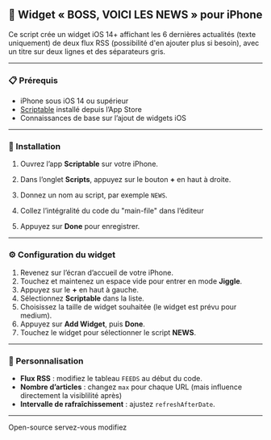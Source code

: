 ## 📰 Widget « BOSS, VOICI LES NEWS » pour iPhone

Ce script crée un widget iOS 14+ affichant les 6 dernières actualités (texte uniquement) de deux flux RSS (possibilité d'en ajouter plus si besoin), avec un titre sur deux lignes et des séparateurs gris.

---

### 📋 Prérequis

* iPhone sous iOS 14 ou supérieur
* [Scriptable](https://scriptable.app/) installé depuis l’App Store
* Connaissances de base sur l’ajout de widgets iOS

---

### 🚀 Installation

1. Ouvrez l’app **Scriptable** sur votre iPhone.

2. Dans l’onglet **Scripts**, appuyez sur le bouton **+** en haut à droite.

3. Donnez un nom au script, par exemple `NEWS`.

4. Collez l’intégralité du code du "main-file" dans l’éditeur

5. Appuyez sur **Done** pour enregistrer.

---

### ⚙️ Configuration du widget

1. Revenez sur l’écran d’accueil de votre iPhone.
2. Touchez et maintenez un espace vide pour entrer en mode **Jiggle**.
3. Appuyez sur le **+** en haut à gauche.
4. Sélectionnez **Scriptable** dans la liste.
5. Choisissez la taille de widget souhaitée (le widget est prévu pour medium).
6. Appuyez sur **Add Widget**, puis **Done**.
7. Touchez le widget pour sélectionner le script **NEWS**.

---

### 🔧 Personnalisation

* **Flux RSS** : modifiez le tableau `FEEDS` au début du code.
* **Nombre d’articles** : changez `max` pour chaque URL (mais influence directement la visiblilité après)
* **Intervalle de rafraîchissement** : ajustez `refreshAfterDate`.

---

Open-source servez-vous modifiez
